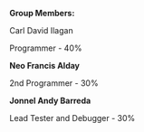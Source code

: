 **Group Members:**

Carl David Ilagan

Programmer - 40%

**Neo Francis Alday**

2nd Programmer - 30%

**Jonnel Andy Barreda**

Lead Tester and Debugger - 30%
